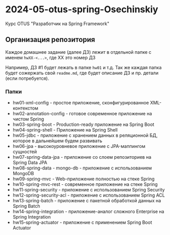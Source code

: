 # 2024-05-otus-spring-Osechinskiy
Курс OTUS "Разработчик на Spring Framework"

## Организация репозитория
Каждое домашнее задание (далее ДЗ) лежит в отдельной папке с именем ```hwXX-<...>```, где XX это номер ДЗ

Например, ДЗ #1 будет лежать в папке ```hw01``` и т.д. Так же каждая папка будет сожержать свой ```readme.md```, где будет описание ДЗ и пр. детали (если потребуется).

### Папки
* hw01-xml-config - простое приложение, сконфигурированное XML-контекстом
* hw02-annotation-config - готовое современное приложение на чистом Spring
* hw03-spring-boot - Production-ready приложение на Spring Boot
* hw04-spring-shell - Приложение на Spring Shell
* hw05-jdbc - приложение с хранением данных в реляционной БД, которое в дальнейшем будем развивать
* hw06-jpa - высокоуровневое приложение с JPA-маппингом сущностей
* hw07-spring-data-jpa - приложение со слоем репозиториев на Spring Data JPA
* hw08-spring-data - mongo-db - приложение с использованием MongoDB
* hw09-spring-mvc - Web-приложение полностью на стеке Spring
* hw10-spring-mvc-rest - современное приложение на стеке Spring
* hw11-spring-security - приложение с использованием Spring Security
* hw12-spring-security-acl - приложение с использованием Spring ACL
* hw13-spring-batch - приложение с пакетной обработкой данных на Spring Batch
* hw14-spring-integration - приложение-аналог сложного Enterprise на Spring Integration
* hw15-spring-actuator - приложение с применением Spring Boot Actuator
